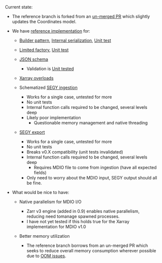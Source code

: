 Current state:
- The reference branch is forked from an [un-merged PR](https://github.com/TGSAI/mdio-python/pull/553) which slightly updates the Coordinates model.
- We have [reference implementation](https://github.com/BrianMichell/mdio-python/tree/v1_ingestion_YOLO) for:
	- [Builder pattern](https://github.com/BrianMichell/mdio-python/blob/v1_ingestion_YOLO/src/mdio/core/v1/builder.py), [Internal serialization](https://github.com/BrianMichell/mdio-python/blob/v1_ingestion_YOLO/src/mdio/core/v1/_serializer.py), [Unit test](https://github.com/BrianMichell/mdio-python/blob/v1_ingestion_YOLO/tests/unit/schema/v1/test_template_builder.py)
	- [Limited factory](https://github.com/BrianMichell/mdio-python/blob/v1_ingestion_YOLO/src/mdio/core/v1/factory.py), [Unit test](https://github.com/BrianMichell/mdio-python/blob/v1_ingestion_YOLO/tests/unit/test_template_factory.py)
	- [JSON schema](https://github.com/BrianMichell/mdio-python/tree/v1_ingestion_YOLO/src/mdio/schemas)
		- Validation is [Unit tested](https://github.com/BrianMichell/mdio-python/blob/v1_ingestion_YOLO/tests/unit/test_schema.py)
	
	- [Xarray overloads](https://github.com/BrianMichell/mdio-python/blob/v1_ingestion_YOLO/src/mdio/core/v1/_overloads.py)

	- Schematized [SEGY ingestion](https://github.com/BrianMichell/mdio-python/blob/v1_ingestion_YOLO/src/mdio/converters/segy.py#L639-L890)
		- Works for a single case, untested for more
		- No unit tests
		- Internal function calls required to be changed, several levels deep
		- Likely poor implementation
			- Questionable memory management and native threading
		
	- [SEGY export](https://github.com/BrianMichell/mdio-python/blob/v1_ingestion_YOLO/src/mdio/converters/mdio.py#L29-L190)
		- Works for a single case, untested for more
		- No unit tests
		- Breaks v0.X compatibility (unit tests invalidated)
		- Internal function calls required to be changed, several levels deep
			- Requires MDIO file to come from ingestion (have all expected fields)
		- Only need to worry about the MDIO input, SEGY output should all be fine.


- What would be nice to have:
	- Native parallelism for MDIO I/O
		- Zarr v3 engine (added in 0.9) enables native parallelism, reducing need tomanage spawned processes.
		- I have not yet tested if this holds true for the Xarray implementation for MDIO v1.0

	- Better memory utilization
		- The reference branch borrows from an un-merged PR which seeks to reduce overall memory consumption wherever possible due to [OOM issues](https://github.com/TGSAI/mdio-python/pull/558).
